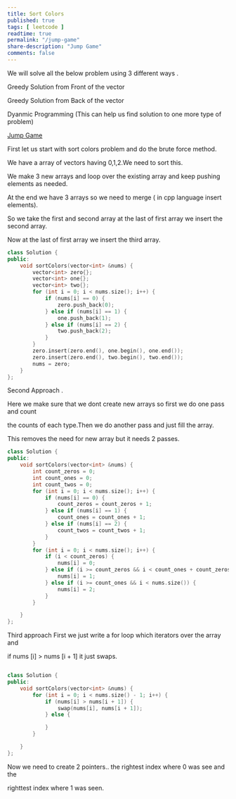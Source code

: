 ```yaml
---
title: Sort Colors
published: true
tags: [ leetcode ]
readtime: true
permalink: "/jump-game"
share-description: "Jump Game"
comments: false
---
```


We will solve all the below problem using 3 different ways .

Greedy Solution from Front of the vector

Greedy Solution from Back of the vector

Dyanmic Programming (This can help us find solution to one more type of problem)

[Jump Game](https://leetcode.com/problems/jump-game/description/) 




First let us start with sort colors problem and do the brute force method.

We have a array of vectors having 0,1,2.We need to sort this.

We make 3 new arrays and loop over the existing array and keep pushing elements as needed.

At the end we have 3 arrays so we need to merge ( in cpp language insert elements).

So we take the first and second array at the last of first array we insert the second array.

Now at the last of first array we insert the third array.


```cpp
class Solution {
public:
    void sortColors(vector<int> &nums) {
        vector<int> zero{};
        vector<int> one{};
        vector<int> two{};
        for (int i = 0; i < nums.size(); i++) {
            if (nums[i] == 0) {
                zero.push_back(0);
            } else if (nums[i] == 1) {
                one.push_back(1);
            } else if (nums[i] == 2) {
                two.push_back(2);
            }
        }
        zero.insert(zero.end(), one.begin(), one.end());
        zero.insert(zero.end(), two.begin(), two.end());
        nums = zero;
    }
};

```


Second Approach .

Here we make sure that we dont create new arrays so first we do one pass and count

the counts of each type.Then we do another pass and just fill the array.

This removes the need for new array but it needs 2 passes.

```cpp
class Solution {
public:
    void sortColors(vector<int> &nums) {
        int count_zeros = 0;
        int count_ones = 0;
        int count_twos = 0;
        for (int i = 0; i < nums.size(); i++) {
            if (nums[i] == 0) {
                count_zeros = count_zeros + 1;
            } else if (nums[i] == 1) {
                count_ones = count_ones + 1;
            } else if (nums[i] == 2) {
                count_twos = count_twos + 1;
            }
        }
        for (int i = 0; i < nums.size(); i++) {
            if (i < count_zeros) {
                nums[i] = 0;
            } else if (i >= count_zeros && i < count_ones + count_zeros) {
                nums[i] = 1;
            } else if (i >= count_ones && i < nums.size()) {
                nums[i] = 2;
            }
        }

    }
};

```

Third approach First we just write a for loop which iterators over the array and

if nums [i] > nums [i + 1] it just swaps.

```cpp

class Solution {
public:
    void sortColors(vector<int> &nums) {
        for (int i = 0; i < nums.size() - 1; i++) {
            if (nums[i] > nums[i + 1]) {
                swap(nums[i], nums[i + 1]);
            } else {

            }
        }

    }
};

```

Now we need to create 2 pointers.. the rightest index where 0 was see and the 

righttest index where 1 was seen.

